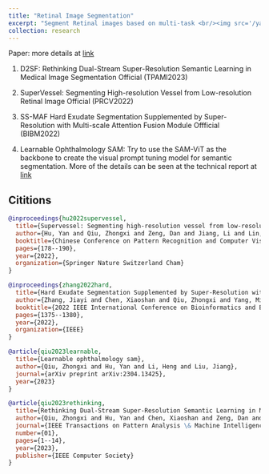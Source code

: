 ```yaml
---
title: "Retinal Image Segmentation"
excerpt: "Segment Retinal images based on multi-task <br/><img src='/yanhu/images/segnet.png'>"
collection: research
---
```

Paper: more details at [link](https://github.com/Qsingle/imed_vision)
1. D2SF: Rethinking Dual-Stream Super-Resolution Semantic Learning in Medical Image Segmentation Official (TPAMI2023)

2. SuperVessel: Segmenting High-resolution Vessel from Low-resolution Retinal Image Official (PRCV2022)
   
3. SS-MAF Hard Exudate Segmentation Supplemented by Super-Resolution with Multi-scale Attention Fusion Module Offficial (BIBM2022)
   
4. Learnable Ophthalmology SAM: 
   Try to use the SAM-ViT as the backbone to create the visual prompt tuning model for semantic segmentation. More of the details can be seen at the technical report at [link](https://github.com/Qsingle/LearnablePromptSAM)

## Cititions

```bibtex
@inproceedings{hu2022supervessel,
  title={Supervessel: Segmenting high-resolution vessel from low-resolution retinal image},
  author={Hu, Yan and Qiu, Zhongxi and Zeng, Dan and Jiang, Li and Lin, Chen and Liu, Jiang},
  booktitle={Chinese Conference on Pattern Recognition and Computer Vision (PRCV)},
  pages={178--190},
  year={2022},
  organization={Springer Nature Switzerland Cham}
}

@inproceedings{zhang2022hard,
  title={Hard Exudate Segmentation Supplemented by Super-Resolution with Multi-scale Attention Fusion Module},
  author={Zhang, Jiayi and Chen, Xiaoshan and Qiu, Zhongxi and Yang, Mingming and Hu, Yan and Liu, Jiang},
  booktitle={2022 IEEE International Conference on Bioinformatics and Biomedicine (BIBM)},
  pages={1375--1380},
  year={2022},
  organization={IEEE}
}

@article{qiu2023learnable,
  title={Learnable ophthalmology sam},
  author={Qiu, Zhongxi and Hu, Yan and Li, Heng and Liu, Jiang},
  journal={arXiv preprint arXiv:2304.13425},
  year={2023}
}

@article{qiu2023rethinking,
  title={Rethinking Dual-Stream Super-Resolution Semantic Learning in Medical Image Segmentation},
  author={Qiu, Zhongxi and Hu, Yan and Chen, Xiaoshan and Zeng, Dan and Hu, Qingyong and Liu, Jiang},
  journal={IEEE Transactions on Pattern Analysis \& Machine Intelligence},
  number={01},
  pages={1--14},
  year={2023},
  publisher={IEEE Computer Society}
}
```
